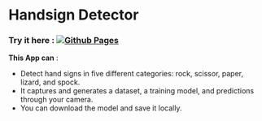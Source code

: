 # Handsign Detector

### Try it here : [![Github Pages](https://static.streamlit.io/badges/streamlit_badge_black_white.svg)](https://tox1ccoder.github.io/HandsignDetector/)

**This App can** :
- Detect hand signs in five different categories: rock, scissor, paper, lizard, and spock.
- It captures and generates a dataset, a training model, and predictions through your camera.
- You can download the model and save it locally.
